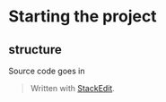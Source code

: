 # Starting the project

## structure

Source code goes in 


> Written with [StackEdit](https://stackedit.io/).
<!--stackedit_data:
eyJoaXN0b3J5IjpbMTcyNzg1MDU2M119
-->
